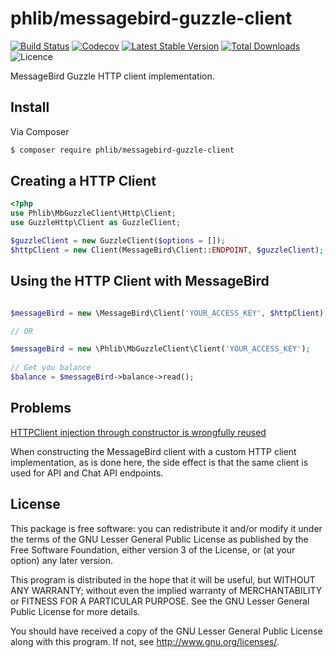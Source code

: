 # phlib/messagebird-guzzle-client

[![Build Status](https://img.shields.io/travis/phlib/messagebird-guzzle-client/master.svg?style=flat-square)](https://travis-ci.org/phlib/messagebird-guzzle-client)
[![Codecov](https://img.shields.io/codecov/c/github/phlib/messagebird-guzzle-client.svg?style=flat-square)](https://codecov.io/gh/phlib/messagebird-guzzle-client)
[![Latest Stable Version](https://img.shields.io/packagist/v/phlib/messagebird-guzzle-client.svg?style=flat-square)](https://packagist.org/packages/phlib/messagebird-guzzle-client)
[![Total Downloads](https://img.shields.io/packagist/dt/phlib/messagebird-guzzle-client.svg?style=flat-square)](https://packagist.org/packages/phlib/messagebird-guzzle-client)
![Licence](https://img.shields.io/github/license/phlib/messagebird-guzzle-client.svg?style=flat-square)

MessageBird Guzzle HTTP client implementation.

## Install

Via Composer

``` bash
$ composer require phlib/messagebird-guzzle-client
```

## Creating a HTTP Client

``` php
<?php
use Phlib\MbGuzzleClient\Http\Client;
use GuzzleHttp\Client as GuzzleClient;

$guzzleClient = new GuzzleClient($options = []);
$httpClient = new Client(MessageBird\Client::ENDPOINT, $guzzleClient);

```

## Using the HTTP Client with MessageBird

``` php

$messageBird = new \MessageBird\Client('YOUR_ACCESS_KEY', $httpClient);

// OR

$messageBird = new \Phlib\MbGuzzleClient\Client('YOUR_ACCESS_KEY');
 
// Get you balance
$balance = $messageBird->balance->read();

```

## Problems

[HTTPClient injection through constructor is wrongfully reused](https://github.com/messagebird/php-rest-api/issues/29)

When constructing the MessageBird client with a custom HTTP client implementation, as is done here, the side effect is
that the same client is used for API and Chat API endpoints.

## License

This package is free software: you can redistribute it and/or modify
it under the terms of the GNU Lesser General Public License as published by
the Free Software Foundation, either version 3 of the License, or
(at your option) any later version.

This program is distributed in the hope that it will be useful,
but WITHOUT ANY WARRANTY; without even the implied warranty of
MERCHANTABILITY or FITNESS FOR A PARTICULAR PURPOSE.  See the
GNU Lesser General Public License for more details.

You should have received a copy of the GNU Lesser General Public License
along with this program.  If not, see <http://www.gnu.org/licenses/>.
